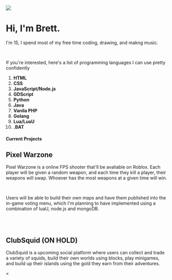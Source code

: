 <html>
  <body>
    <img src="https://cdn1.epicgames.com/ue/product/Screenshot/11-1920x1080-fd01499fbe14e9949a692881b1acee1b.png?resize=1&w=1920">
    <h1>Hi, I'm Brett.</h1>
    <p>I'm 15, I spend most of my free time coding, drawing, and makng music.</p>
    <br>
    <p>If you're interested, here's a list of programming languages I can use pretty confidently</p>
    <ol>
      <li><b>HTML</b></li>
      <li><b>CSS</b></li>
      <li><b>JavaScript/Node.js</b></li>
      <li><b>GDScript</b></li>
      <li><b>Python</b></li>
<li><b>Java</b></li>
<li><b>Vanila PHP</b></li>
      <li><b>Golang</b></li>
      <li><b>Lua/LuaU</b></li>
      <li><b>.BAT</b></li>
    </ol>
    <h4>Current Projects</h4>
    <h2>Pixel Warzone</h2>
    <p>Pixel Warzone is a online FPS shooter that'll be avaliable on Roblox. Each player will be given a random weapon, and each time they kill a player, their weapons will swap. Whoever has the most weapons at a given time will win.</p>
    <br>
    <p>Users will be able to build their own maps and have them published into the in-game voting menu, which I'm planning to have implemented using a combination of luaU, node.js and mongoDB.</p>
    <br>
    <br>
    <h2>ClubSquid (ON HOLD)</h2>
<p>ClubSquid is a upcoming social platform where users can collect and trade a variety of squids, build their own worlds using blocks, play minigames, and build up their islands using the gold they earn from their adventures.</p>


<


  </body>
</html>


<!--
**PlasmaticSquid/PlasmaticSquid** is a ✨ _special_ ✨ repository because its `README.md` (this file) appears on your GitHub profile.

Here are some ideas to get you started:

- 🔭 I’m currently working on ...
- 🌱 I’m currently learning ...
- 👯 I’m looking to collaborate on ...
- 🤔 I’m looking for help with ...
- 💬 Ask me about ...
- 📫 How to reach me: ...
- 😄 Pronouns: ...
- ⚡ Fun fact: ...
-->

